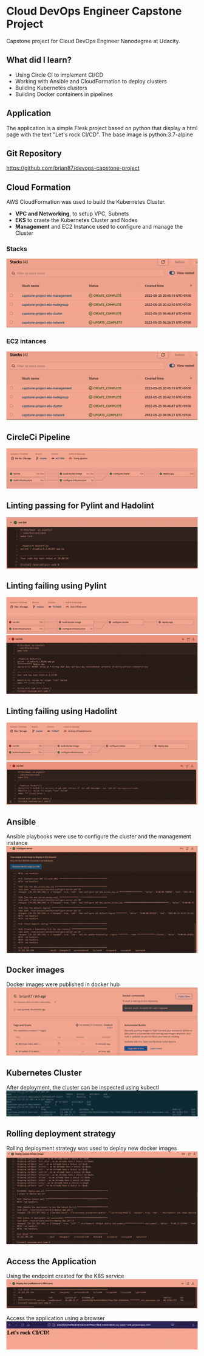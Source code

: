 # Cloud DevOps Engineer Capstone Project

Capstone project for Cloud DevOps Engineer Nanodegree at Udacity.

## What did I learn?

- Using Circle CI to implement CI/CD
- Working with Ansible and CloudFormation to deploy clusters
- Building Kubernetes clusters
- Building Docker containers in pipelines

## Application

The application is a simple Flesk project based on python that display a html page with the text "Let's rock CI/CD". The base image is python:3.7-alpine

## Git Repository
https://github.com/brian87/devops-capstone-project

## Cloud Formation

AWS CloudFormation was used to build the Kubernetes Cluster.
- **VPC and Networking**, to setup VPC, Subnets
- **EKS** to craete the Kubernetes Cluster and Nodes
- **Management** and EC2 Instance used to configure and manage the Cluster 

### Stacks
![CloudFormation](./screenshots/cf.png)

### EC2 intances
![EC2 Instances](./screenshots/cf.png)

## CircleCi Pipeline
![CircleCi Pipeline](./screenshots/ci.png)

## Linting passing for Pylint and Hadolint
![CircleCi Pipeline](./screenshots/lint.png)

## Linting failing using Pylint
![CircleCi Pipeline](./screenshots/plci.png)
![CircleCi Pipeline](./screenshots/pl.png)

## Linting failing using Hadolint
![CircleCi Pipeline](./screenshots/hlci.png)
![CircleCi Pipeline](./screenshots/hl.png)

## Ansible
Ansible playbooks were use to configure the cluster and the management instance
![Ansible](./screenshots/ansi.png)

## Docker images
Docker images were published in docker hub
![DockerHub](./screenshots/dockerhub.png)

## Kubernetes Cluster
After deployment, the cluster can be inspected using kubectl
![Kubectl](./screenshots/k.png)

## Rolling deployment strategy
Rolling deployment strategy was used to deploy new docker images
![Rolling](./screenshots/rolling.png)

## Access the Application
Using the endpoint created for the K8S service
![Endpoint](./screenshots/dns.png)

Access the application using a browser
![Application](./screenshots/app.png)

